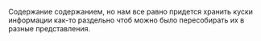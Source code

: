 Содержание содержанием, но нам все равно придется хранить куски информации как-то раздельно чтоб можно было пересобирать их в разные представления.

<!-- {"date":"2017-11-16T12:08:11.528Z","id":"3aae0b71-2dfd-11e7-b44f-f14586a06049","excerpt":"Содержание содержанием, но нам все равно придется..."} -->